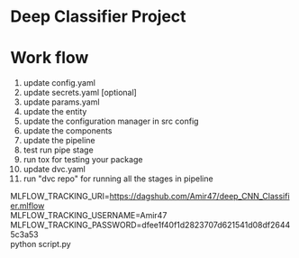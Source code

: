 # Deep Classifier Project

# Work flow
1. update config.yaml
2. update secrets.yaml [optional]
3. update params.yaml
4. update the entity
5. update the configuration manager in src config
6. update the components
7. update the pipeline
8. test run pipe stage
9. run tox for testing your package
10. update dvc.yaml
11. run "dvc repo" for running all the stages in pipeline


MLFLOW_TRACKING_URI=https://dagshub.com/Amir47/deep_CNN_Classifier.mlflow \
MLFLOW_TRACKING_USERNAME=Amir47 \
MLFLOW_TRACKING_PASSWORD=dfee1f40f1d2823707d621541d08df26445c3a53 \
python script.py
